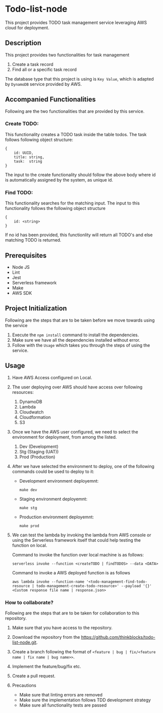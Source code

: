 # Todo-list-node
This project provides TODO task management service leveraging AWS cloud for deployment.

## Description
This project provides two functionalities for task management

1.  Create a task record
2.  Find all or a specific task record

The database type that this project is using is `Key Value`, which is adapted by `DynamoDB` service provided by AWS.

## Accompanied Functionalities 
Following are the two functionalities that are provided by this service.
### Create TODO:
This functionality creates a TODO task inside the table todos.
The task follows following object structure:
```
{
    id: UUID,
    title: string,
    task:  string
}
```
The input to the create functionality should follow the above body where id is automatically assigned by the system, as unique id.

### Find TODO:
This functionality searches for the matching input.
The input to this functionality follows the following object structure
```
{
    id: <string>
}
```
If no id has been provided, this functionlity will return all TODO's and else matching TODO is returned.


## Prerequisites
- Node JS
- Lint
- Jest
- Serverless framework
- Make
- AWS SDK

## Project Initialization
Following are the steps that are to be taken before we move towards using the service

1.  Execute the ``` npm install ``` command to install the dependencies.
2.  Make sure we have all the dependencies installed without error.
3.  Follow with the `Usage` which takes you through the steps of using the service.
## Usage
1.  Have AWS Access configured on Local.
2.  The user deploying over AWS should have access over following resources:
    
    1.  DynamoDB
    2.  Lambda
    3.  Cloudwatch
    4.  Cloudformation
    5.  S3

3.  Once we have the AWS user configured, we need to select the environment for deployment, from among the listed.
    
    1.  Dev (Development)
    2.  Stg (Staging (UAT))
    3.  Prod (Production)

4.  After we have selected the environment to deploy, one of the following commands could be used to deploy to it:
    -  Development environment deployemnt: 
        ```
        make dev
        ```

    -  Staging environment deployemnt: 
        ```
        make stg
        ```
    
    -  Production environment deployemnt: 
        ```
        make prod
        ```

5.  We can test the lambda by invoking the lambda from AWS console or using the Serverless framework itself that could help testing the function on local.
    
    Command to invoke the function over local machine is as follows:
    ```
    serverless invoke --function <createTODO | findTODOS> --data <DATA>
    ```

    Command to invoke a AWS deployed function is as follows
    ```
    aws lambda invoke --function-name '<todo-management-find-todo-resource | todo-management-create-todo-resource>' --payload '{}' <Custom response file name | response.json>
    ```
### How to collaborate?
Following are the steps that are to be taken for collaboration to this repository.
1.  Make sure that you have access to the repository.
2.  Download the repository from the https://github.com/thinkblocks/todo-list-node.git.
3.  Create a branch following the format of `<feature | bug | fix/<feature name | fix name | bug name>>`.
4.  Implement the feature/bug/fix etc.
5.  Create a pull request.
6.  Precautions
    
    - Make sure that linting errors are removed
    - Make sure the implementation follows TDD development strategy
    - Make sure all functionality tests are passed
